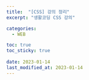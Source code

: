 ```yaml
---
title:  "[CSS] 강의 정리"
excerpt: "생활코딩 CSS 강의"

categories:
  - WEB

toc: true
toc_sticky: true
 
date: 2023-01-14
last_modified_at: 2023-01-14
---
```

